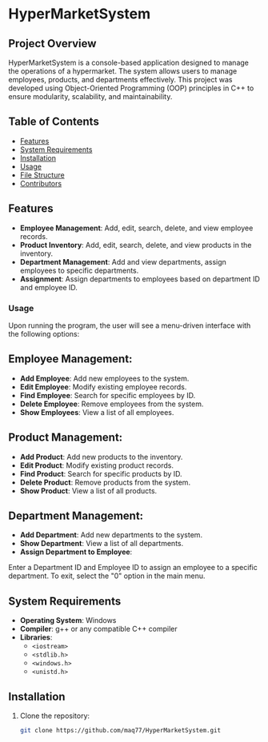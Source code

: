 # HyperMarketSystem

## Project Overview
HyperMarketSystem is a console-based application designed to manage the operations of a hypermarket. The system allows users to manage employees, products, and departments effectively. This project was developed using Object-Oriented Programming (OOP) principles in C++ to ensure modularity, scalability, and maintainability.

## Table of Contents
- [Features](#features)
- [System Requirements](#system-requirements)
- [Installation](#installation)
- [Usage](#usage)
- [File Structure](#file-structure)
- [Contributors](#contributors)

## Features
- **Employee Management**: Add, edit, search, delete, and view employee records.
- **Product Inventory**: Add, edit, search, delete, and view products in the inventory.
- **Department Management**: Add and view departments, assign employees to specific departments.
- **Assignment**: Assign departments to employees based on department ID and employee ID.

###  Usage
 Upon running the program, the user will see a menu-driven interface with the following options:

##  Employee Management:

- **Add Employee**: Add new employees to the system.
- **Edit Employee**: Modify existing employee records.
- **Find Employee**: Search for specific employees by ID.
- **Delete Employee**: Remove employees from the system.
- **Show Employees**: View a list of all employees.

## Product Management:

- **Add Product**: Add new products to the inventory.
- **Edit Product**: Modify existing product records.
- **Find Product**: Search for specific products by ID.
- **Delete Product**: Remove products from the system.
- **Show Product**: View a list of all products.

## Department Management:

- **Add Department**: Add new departments to the system.
- **Show Department**: View a list of all departments.
- **Assign Department to Employee**:

Enter a Department ID and Employee ID to assign an employee to a specific department.
To exit, select the "0" option in the main menu.


## System Requirements
- **Operating System**: Windows
- **Compiler**: g++ or any compatible C++ compiler
- **Libraries**:
  - `<iostream>`
  - `<stdlib.h>`
  - `<windows.h>`
  - `<unistd.h>`

## Installation
1. Clone the repository:
   ```bash
   git clone https://github.com/maq77/HyperMarketSystem.git
